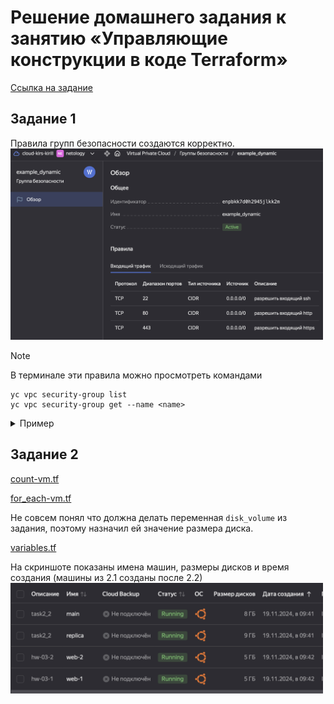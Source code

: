 # Решение домашнего задания к занятию «Управляющие конструкции в коде Terraform»

[Ссылка на задание](https://github.com/netology-code/ter-homeworks/blob/main/03/hw-03.md)

## Задание 1

Правила групп безопасности создаются корректно.
<img src="./images/1.png" width=500>

> [!NOTE]
> В терминале эти правила можно просмотреть командами
> ```
> yc vpc security-group list
> yc vpc security-group get --name <name>
> ```

<details>
    <summary>Пример</summary>

    % yc vpc security-group list                      
    +----------------------+---------------------------------+--------------------------------+----------------------+
    |          ID          |              NAME               |          DESCRIPTION           |      NETWORK-ID      |
    +----------------------+---------------------------------+--------------------------------+----------------------+
    | enpbkk7d0h2945jlkk2m | example_dynamic                 |                                | enp5jk7ie776m78uob29 |
    | enpfbdh2ntcve39krrjr | default-sg-enp5jk7ie776m78uob29 | Default security group for     | enp5jk7ie776m78uob29 |
    |                      |                                 | network                        |                      |
    +----------------------+---------------------------------+--------------------------------+----------------------+

    % yc vpc security-group get --name example_dynamic
    id: enpbkk7d0h2945jlkk2m
    folder_id: b1g65ggbv0fmdj4bp782
    created_at: "2024-11-17T14:30:57Z"
    name: example_dynamic
    network_id: enp5jk7ie776m78uob29
    status: ACTIVE
    rules:
      - id: enplq065d60cqd45mgaj
        description: разрешить весь исходящий трафик
        direction: EGRESS
        ports:
          to_port: "65365"
        protocol_name: TCP
        protocol_number: "6"
        cidr_blocks:
          v4_cidr_blocks:
            - 0.0.0.0/0
      - id: enpam900l6pgppnfgpnp
        description: разрешить входящий ssh
        direction: INGRESS
        ports:
          from_port: "22"
          to_port: "22"
        protocol_name: TCP
        protocol_number: "6"
        cidr_blocks:
          v4_cidr_blocks:
            - 0.0.0.0/0
      - id: enp35aacjqdtpctund4e
        description: разрешить входящий  http
        direction: INGRESS
        ports:
          from_port: "80"
          to_port: "80"
        protocol_name: TCP
        protocol_number: "6"
        cidr_blocks:
          v4_cidr_blocks:
            - 0.0.0.0/0
      - id: enpdo5cuugjna6feja8i
        description: разрешить входящий https
        direction: INGRESS
        ports:
          from_port: "443"
          to_port: "443"
        protocol_name: TCP
        protocol_number: "6"
        cidr_blocks:
          v4_cidr_blocks:
            - 0.0.0.0/0
</details>


## Задание 2

[count-vm.tf](./src/count-vm.tf)

[for_each-vm.tf](./src/for_each-vm.tf)


Не совсем понял что должна делать переменная `disk_volume` из задания, поэтому назначил ей значение размера диска.

[variables.tf](./src/variables.tf)

На скриншоте показаны имена машин, размеры дисков и время создания (машины из 2.1 созданы после 2.2)
<img src="./images/2.png" width=500>
